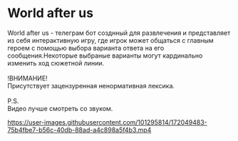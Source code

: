 <h1>World after us</h1>

World after us - телеграм бот созднный для развлечения и представляет из себя интерактивную игру, где игрок может общаться с главным героем с помощью выбора варианта ответа на его сообщения.Некоторые выбраные варианты могут кардинально изменить ход сюжетной линии.<br/><br/>
!ВНИМАНИЕ!<br/>
Присутствует зацензуренная ненормативная лексика.<br/><br/>
P.S.<br/>
Видео лучше смотреть со звуком.

https://user-images.githubusercontent.com/101295814/172049483-75b4fbe7-b56c-40db-88ad-a4c898a5f4b3.mp4

